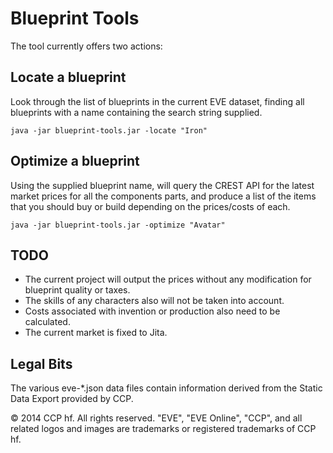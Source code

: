 # Blueprint Tools
The tool currently offers two actions:

## Locate a blueprint
Look through the list of blueprints in the current EVE dataset, finding all blueprints with a name containing the search string supplied.

`java -jar blueprint-tools.jar -locate "Iron"`

## Optimize a blueprint
Using the supplied blueprint name, will query the CREST API for the latest market prices for all the components parts, and produce a list of the items that you should buy or build depending on the prices/costs of each.

`java -jar blueprint-tools.jar -optimize "Avatar"`

## TODO
- The current project will output the prices without any modification for blueprint quality or taxes.
- The skills of any characters also will not be taken into account.
- Costs associated with invention or production also need to be calculated.
- The current market is fixed to Jita.

## Legal Bits
The various eve-*.json data files contain information derived from the Static Data Export provided by CCP.

© 2014 CCP hf. All rights reserved. "EVE", "EVE Online", "CCP", and all related logos and images are trademarks or registered trademarks of CCP hf.
